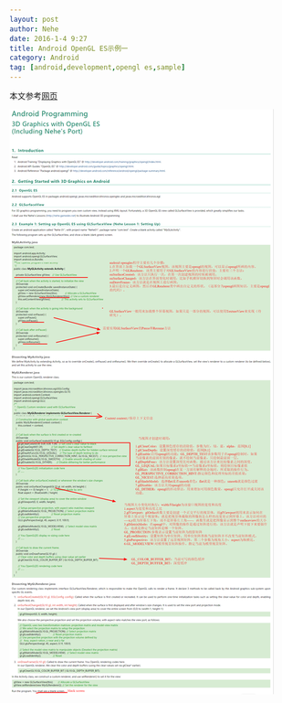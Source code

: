 ```yaml
---
layout: post
author: Nehe
date: 2016-1-4 9:27
title: Android OpenGL ES示例一
category: Android
tag: [android,development,opengl es,sample]
---
```

本文参考[网页](https://www3.ntu.edu.sg/home/ehchua/programming/android/Android_3D.html)

![OpenGL ES Samples](/public/img/android/opengles_sample1.png)
